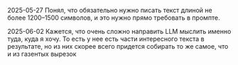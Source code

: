 

2025-05-27 
Понял, что обязательно нужно писать текст длиной не более 1200–1500 символов, и это нужно прямо требовать в промпте.

2025-06-02
Кажется, что очень сложно направить LLM мыслить именно туда, куда я хочу. То есть у нее есть части интересного текста в результате, но из них скорее всего придется собирать то же самое, что и из газентых вырезок 

